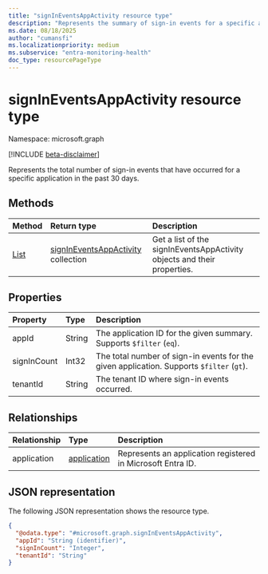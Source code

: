 ```yaml
---
title: "signInEventsAppActivity resource type"
description: "Represents the summary of sign-in events for a specific application in the past 30 days."
ms.date: 08/18/2025
author: "cumansfi"
ms.localizationpriority: medium
ms.subservice: "entra-monitoring-health"
doc_type: resourcePageType
---
```


# signInEventsAppActivity resource type

Namespace: microsoft.graph

[!INCLUDE [beta-disclaimer](../../includes/beta-disclaimer.md)]

Represents the total number of sign-in events that have occurred for a specific application in the past 30 days.

## Methods
|Method|Return type|Description|
|:---|:---|:---|
|[List](../api/auditlogroot-list-signineventsappsummary.md)|[signInEventsAppActivity](../resources/signineventsappactivity.md) collection|Get a list of the signInEventsAppActivity objects and their properties.|

## Properties
|Property|Type|Description|
|:---|:---|:---|
|appId|String|The application ID for the given summary. Supports `$filter` (`eq`).|
|signInCount|Int32|The total number of sign-in events for the given application. Supports `$filter` (`gt`).|
|tenantId|String|The tenant ID where sign-in events occurred.|

## Relationships
|Relationship|Type|Description|
|:---|:---|:---|
|application|[application](../resources/application.md)|Represents an application registered in Microsoft Entra ID.|

## JSON representation
The following JSON representation shows the resource type.
<!-- {
  "blockType": "resource",
  "keyProperty": "appId",
  "@odata.type": "microsoft.graph.signInEventsAppActivity",
  "openType": false
}
-->
``` json
{
  "@odata.type": "#microsoft.graph.signInEventsAppActivity",
  "appId": "String (identifier)",
  "signInCount": "Integer",
  "tenantId": "String"
}
```

